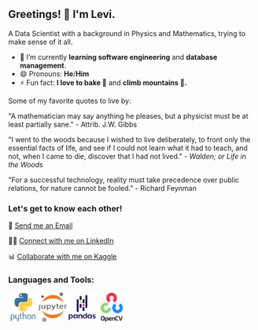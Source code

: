 ## Greetings! 👋 I'm Levi.

A Data Scientist with a background in Physics and Mathematics, trying to make sense of it all.

- 🌱 I’m currently **learning software engineering** and **database management**.
- 😄 Pronouns: **He**/**Him**
- ⚡ Fun fact: **I love to bake 🍞** and **climb mountains 🌄.**

Some of my favorite quotes to live by:

"A mathematician may say anything he pleases, but a physicist must be at least partially sane." - Attrib. J.W. Gibbs

"I went to the woods because I wished to live deliberately, to front only the essential facts of life, and see if I could not learn what it had to teach, and not, when I came to die, discover that I had not lived." - *Walden; or Life in the Woods*

"For a successful technology, reality must take precedence over public relations, for nature cannot be fooled." - Richard Feynman

### Let's get to know each other!

📩 [Send me an Email](mailto:levi.j.hall@outlook.com)

👨‍💼 [Connect with me on LinkedIn](https://www.linkedin.com/in/levijhall/)

📊 [Collaborate with me on Kaggle](https://www.kaggle.com/levijhall)

### Languages and Tools:

<img align="left" alt="Python" height="60px" src="https://raw.githubusercontent.com/levijhall/levijhall/main/icons/python-original-wordmark.svg"/>
<img align="left" alt="Jupyter" height="60px" src="https://raw.githubusercontent.com/levijhall/levijhall/main/icons/jupyter-original-wordmark.svg"/>
<img align="left" alt="Pandas" height="60px" src="https://raw.githubusercontent.com/levijhall/levijhall/main/icons/pandas-original-wordmark.svg"/>
<img align="left" alt="OpenCV" height="60px" src="https://raw.githubusercontent.com/levijhall/levijhall/main/icons/opencv-original-wordmark.svg"/>
